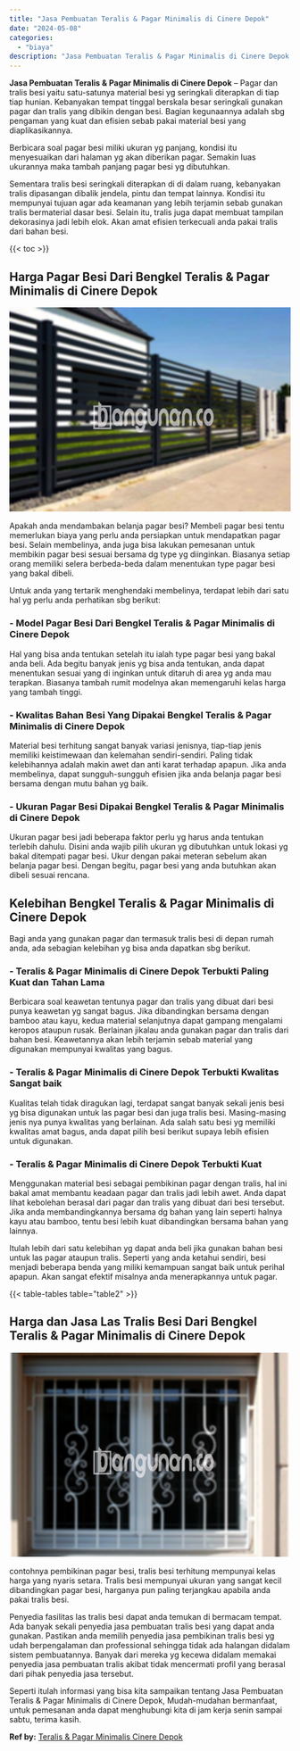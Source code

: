 ```yaml
---
title: "Jasa Pembuatan Teralis & Pagar Minimalis di Cinere Depok"
date: "2024-05-08"
categories: 
  - "biaya"
description: "Jasa Pembuatan Teralis & Pagar Minimalis di Cinere Depok. Seperti itulah informasi yang bisa kita sampaikan tentang Jasa Pembuatan Teralis & Pagar Minimalis..."
---
```


**Jasa Pembuatan Teralis & Pagar Minimalis di Cinere Depok** – Pagar dan tralis besi yaitu satu-satunya material besi yg seringkali diterapkan di tiap tiap hunian. Kebanyakan tempat tinggal berskala besar seringkali gunakan pagar dan tralis yang dibikin dengan besi. Bagian kegunaannya adalah sbg pengaman yang kuat dan efisien sebab pakai material besi yang diaplikasikannya.

Berbicara soal pagar besi miliki ukuran yg panjang, kondisi itu menyesuaikan dari halaman yg akan diberikan pagar. Semakin luas ukurannya maka tambah panjang pagar besi yg dibutuhkan.

Sementara tralis besi seringkali diterapkan di di dalam ruang, kebanyakan tralis dipasangan dibalik jendela, pintu dan tempat lainnya. Kondisi itu mempunyai tujuan agar ada keamanan yang lebih terjamin sebab gunakan tralis bermaterial dasar besi. Selain itu, tralis juga dapat membuat tampilan dekorasinya jadi lebih elok. Akan amat efisien terkecuali anda pakai tralis dari bahan besi.

{{< toc >}}

## Harga Pagar Besi Dari Bengkel Teralis & Pagar Minimalis di Cinere Depok

![Jasa Pembuatan Teralis & Pagar Minimalis di Cinere Depok](/images/pagar-minimalis-murah-47.png)

Apakah anda mendambakan belanja pagar besi? Membeli pagar besi tentu memerlukan biaya yang perlu anda persiapkan untuk mendapatkan pagar besi. Selain membelinya, anda juga bisa lakukan pemesanan untuk membikin pagar besi sesuai bersama dg type yg diinginkan. Biasanya setiap orang memiliki selera berbeda-beda dalam menentukan type pagar besi yang bakal dibeli.

Untuk anda yang tertarik menghendaki membelinya, terdapat lebih dari satu hal yg perlu anda perhatikan sbg berikut:
### \- Model Pagar Besi Dari Bengkel Teralis & Pagar Minimalis di Cinere Depok

Hal yang bisa anda tentukan setelah itu ialah type pagar besi yang bakal anda beli. Ada begitu banyak jenis yg bisa anda tentukan, anda dapat menentukan sesuai yang di inginkan untuk ditaruh di area yg anda mau terapkan. Biasanya tambah rumit modelnya akan memengaruhi kelas harga yang tambah tinggi.

### \- Kwalitas Bahan Besi Yang Dipakai Bengkel Teralis & Pagar Minimalis di Cinere Depok

Material besi terhitung sangat banyak variasi jenisnya, tiap-tiap jenis memiliki keistimewaan dan kelemahan sendiri-sendiri. Paling tidak kelebihannya adalah makin awet dan anti karat terhadap apapun. Jika anda membelinya, dapat sungguh-sungguh efisien jika anda belanja pagar besi bersama dengan mutu bahan yg baik.

### \- Ukuran Pagar Besi Dipakai Bengkel Teralis & Pagar Minimalis di Cinere Depok

Ukuran pagar besi jadi beberapa faktor perlu yg harus anda tentukan terlebih dahulu. Disini anda wajib pilih ukuran yg dibutuhkan untuk lokasi yg bakal ditempati pagar besi. Ukur dengan pakai meteran sebelum akan belanja pagar besi. Dengan begitu, pagar besi yang anda butuhkan akan dibeli sesuai rencana.

## Kelebihan Bengkel Teralis & Pagar Minimalis di Cinere Depok

Bagi anda yang gunakan pagar dan termasuk tralis besi di depan rumah anda, ada sebagian kelebihan yg bisa anda dapatkan sbg berikut.

### \- Teralis & Pagar Minimalis di Cinere Depok Terbukti Paling Kuat dan Tahan Lama

Berbicara soal keawetan tentunya pagar dan tralis yang dibuat dari besi punya keawetan yg sangat bagus. Jika dibandingkan bersama dengan bamboo atau kayu, kedua material selanjutnya dapat gampang mengalami keropos ataupun rusak. Berlainan jikalau anda gunakan pagar dan tralis dari bahan besi. Keawetannya akan lebih terjamin sebab material yang digunakan mempunyai kwalitas yang bagus.

### \- Teralis & Pagar Minimalis di Cinere Depok Terbukti Kwalitas Sangat baik

Kualitas telah tidak diragukan lagi, terdapat sangat banyak sekali jenis besi yg bisa digunakan untuk las pagar besi dan juga tralis besi. Masing-masing jenis nya punya kwalitas yang berlainan. Ada salah satu besi yg memiliki kwalitas amat bagus, anda dapat pilih besi berikut supaya lebih efisien untuk digunakan.

### \- Teralis & Pagar Minimalis di Cinere Depok Terbukti Kuat

Menggunakan material besi sebagai pembikinan pagar dengan tralis, hal ini bakal amat membantu keadaan pagar dan tralis jadi lebih awet. Anda dapat lihat kebolehan berasal dari pagar dan tralis yang dibuat dari besi tersebut. Jika anda membandingkannya bersama dg bahan yang lain seperti halnya kayu atau bamboo, tentu besi lebih kuat dibandingkan bersama bahan yang lainnya.

Itulah lebih dari satu kelebihan yg dapat anda beli jika gunakan bahan besi untuk las pagar ataupun tralis. Seperti yang anda ketahui sendiri, besi menjadi beberapa benda yang miliki kemampuan sangat baik untuk perihal apapun. Akan sangat efektif misalnya anda menerapkannya untuk pagar.

{{< table-tables table="table2" >}}

## Harga dan Jasa Las Tralis Besi Dari Bengkel Teralis & Pagar Minimalis di Cinere Depok

![Jasa Pembuatan Teralis & Pagar Minimalis di Cinere Depok](/images/teralis-minimalis-murah-15.png)

contohnya pembikinan pagar besi, tralis besi terhitung mempunyai kelas harga yang nyaris setara. Tralis besi mempunyai ukuran yang sangat kecil dibandingkan pagar besi, harganya pun paling terjangkau apabila anda pakai tralis besi.

Penyedia fasilitas las tralis besi dapat anda temukan di bermacam tempat. Ada banyak sekali penyedia jasa pembuatan tralis besi yang dapat anda gunakan. Pastikan anda memilih penyedia jasa pembikinan tralis besi yg udah berpengalaman dan professional sehingga tidak ada halangan didalam sistem pembuatannya. Banyak dari mereka yg kecewa didalam memakai penyedia jasa pembuatan tralis akibat tidak mencermati profil yang berasal dari pihak penyedia jasa tersebut.

Seperti itulah informasi yang bisa kita sampaikan tentang Jasa Pembuatan Teralis & Pagar Minimalis di Cinere Depok, Mudah-mudahan bermanfaat, untuk pemesanan anda dapat menghubungi kita di jam kerja senin sampai sabtu, terima kasih.

**Ref by:** [Teralis & Pagar Minimalis Cinere Depok](https://id.wikipedia.org/wiki/Teralis)
